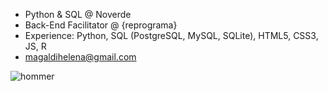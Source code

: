- Python & SQL @ Noverde
- Back-End Facilitator @ {reprograma}
- Experience: Python, SQL (PostgreSQL, MySQL, SQLite), HTML5, CSS3, JS, R
- magaldihelena@gmail.com


![hommer](https://media0.giphy.com/media/26BGIqWh2R1fi6JDa/200.gif)


<!--
**helenamagaldi/helenamagaldi** is a ✨ _special_ ✨ repository because its `README.md` (this file) appears on your GitHub profile.

Here are some ideas to get you started:

- 🔭 I’m currently working on ...
- 🌱 I’m currently learning ...
- 👯 I’m looking to collaborate on ...
- 🤔 I’m looking for help with ...
- 💬 Ask me about ...
- 📫 How to reach me: ...
- 😄 Pronouns: ...
- ⚡ Fun fact: ...
-->
